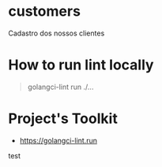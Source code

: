 # customers
Cadastro dos nossos clientes

# How to run lint locally

> golangci-lint run ./...

# Project's Toolkit

- https://golangci-lint.run

test
